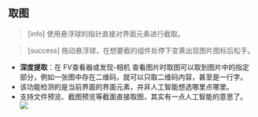 ## 取图
>[info] 使用悬浮球的指针直接对界面元素进行截取。

>[success] 拖动悬浮球，在想要截的组件处停下变黄出现图片图标后松手。

* **深度提取**：在 FV查看器或发现-相机 查看图片时取图可以取到图片中的指定部分，例如一张图中存在二维码，就可以只取二维码内容，甚至是一行字。
* 该功能检测的是当前界面的界面元素，并非人工智能想选哪里点哪里。
* 支持文件预览、截图预览等截面直接取图，其实有一点人工智能的意思了。
![](http://ww1.sinaimg.cn/large/6b1dd0a7ly1fzr8m92legj20u00mm0xj.jpg)
